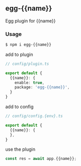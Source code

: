 ## egg-{{name}}

Egg plugin for {{name}}

### Usage

```bash
$ npm i egg-{{name}}
```

add to plugin

```typescript
// config/plugin.ts

export default {
  {{name}}: {
    enable: true,
    package: 'egg-{{name}}',
  }
}
```

add to config

```typescript
// config/config.{env}.ts

export default {
  {{name}}: {
  },
}
```

use the plugin

```typescript
const res = await app.{{name}};
```
